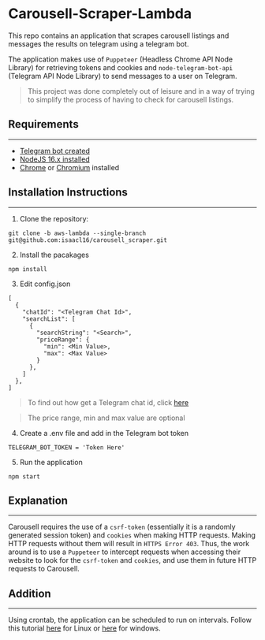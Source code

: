 # Carousell-Scraper-Lambda

This repo contains an application that scrapes carousell listings and messages the results on telegram using a telegram bot.

The application makes use of `Puppeteer` (Headless Chrome API Node Library) for retrieving tokens and cookies and `node-telegram-bot-api` (Telegram API Node Library)
to send messages to a user on Telegram.
> This project was done completely out of leisure and in a way of trying to simplify the process of having to check for carousell listings.
## Requirements
---
* [Telegram bot created](https://telegram.me/BotFather)
* [NodeJS 16.x installed](https://nodejs.org/en/download/)
* [Chrome](https://www.google.com/chrome/?brand=BNSD&gclid=CjwKCAjwh4ObBhAzEiwAHzZYU_MDBMAH7kptpH0b1YhWMrSc62EH0Mcb_JxHxSjwCVSjVuLIPuVSqBoCa6EQAvD_BwE&gclsrc=aw.ds) or [Chromium](https://www.chromium.org/getting-involved/download-chromium/) installed

## Installation Instructions
---
1. Clone the repository:
```
git clone -b aws-lambda --single-branch git@github.com:isaacl16/carousell_scraper.git
```
2. Install the pacakages
```
npm install
```
3. Edit config.json
```
[
  {
    "chatId": "<Telegram Chat Id>",
    "searchList": [
      {
        "searchString": "<Search>",
        "priceRange": {
          "min": <Min Value>,
          "max": <Max Value>
        }
      },
    ]
  },
]
```
> To find out how get a Telegram chat id, click [here](https://www.alphr.com/find-chat-id-telegram/)

> The price range, min and max value are optional
4. Create a .env file and add in the Telegram bot token
```
TELEGRAM_BOT_TOKEN = 'Token Here'
```
5. Run the application
```
npm start
```

## Explanation
---
Carousell requires the use of a `csrf-token` (essentially it is a randomly generated session token) and `cookies` when making HTTP requests. Making HTTP requests without them will result in  `HTTPS Error 403`. Thus, the work around is to use a `Puppeteer` to intercept requests when accessing their website to look for the `csrf-token` and `cookies`, and use them in future HTTP requests to Carousell.

## Addition 
---
Using crontab, the application can be scheduled to run on intervals. Follow this tutorial [here](https://www.geeksforgeeks.org/crontab-in-linux-with-examples/) for Linux or [here](https://stackoverflow.com/questions/7195503/setting-up-a-cron-job-in-windows) for windows.

